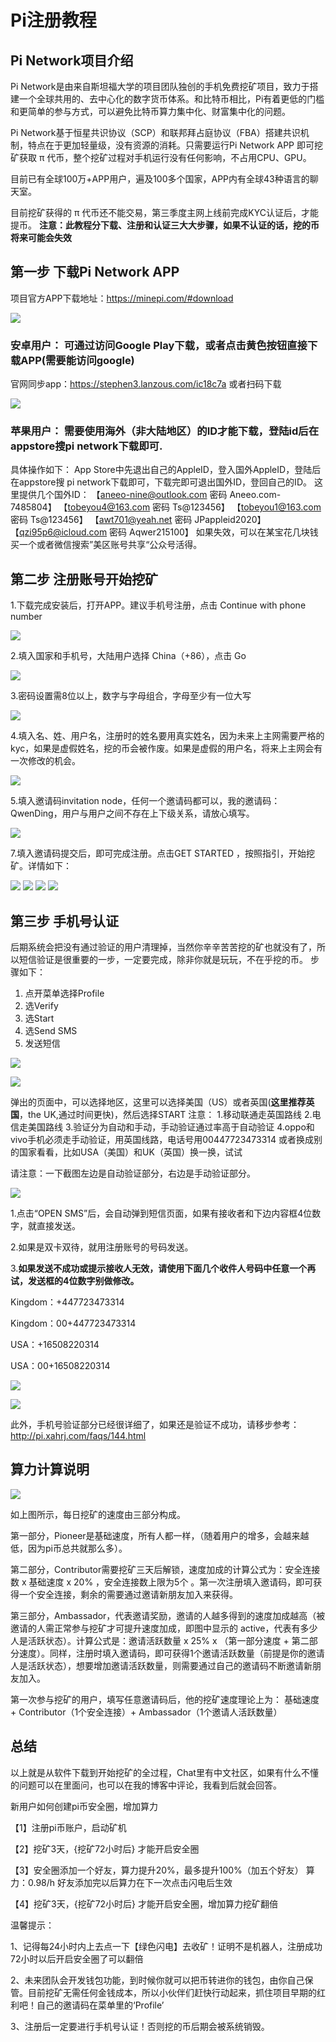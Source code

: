 # Pi注册教程
## Pi Network项目介绍
Pi Network是由来自斯坦福大学的项目团队独创的手机免费挖矿项目，致力于搭建一个全球共用的、去中心化的数字货币体系。和比特币相比，Pi有着更低的门槛和更简单的参与方式，可以避免比特币算力集中化、财富集中化的问题。

Pi Network基于恒星共识协议（SCP）和联邦拜占庭协议（FBA）搭建共识机制，特点在于更加轻量级，没有资源的消耗。只需要运行Pi Network APP 即可挖矿获取 π 代币，整个挖矿过程对手机运行没有任何影响，不占用CPU、GPU。

目前已有全球100万+APP用户，遍及100多个国家，APP内有全球43种语言的聊天室。

目前挖矿获得的 π 代币还不能交易，第三季度主网上线前完成KYC认证后，才能提币。
**注意：此教程分下载、注册和认证三大大步骤，如果不认证的话，挖的币将来可能会失效**

## 第一步 下载Pi Network APP

项目官方APP下载地址：https://minepi.com/#download

![](https://i.imgur.com/0C385Tl.png)

### **安卓用户：** 可通过访问Google Play下载，或者点击黄色按钮直接下载APP(需要能访问google)
官网同步app：https://stephen3.lanzous.com/ic18c7a 
或者扫码下载  

![](https://i.imgur.com/AKoETei.png)

### **苹果用户：** 需要使用海外（非大陆地区）的ID才能下载，登陆id后在appstore搜pi network下载即可.
具体操作如下：
App Store中先退出自己的AppleID，登入国外AppleID，登陆后在appstore搜 pi network下载即可，下载完即可退出国外ID，登回自己的ID。
这里提供几个国外ID：
【aneeo-nine@outlook.com 密码  Aneeo.com-7485804】
【tobeyou4@163.com    密码 Ts@123456】
【tobeyou1@163.com    密码 Ts@123456】
【awt701@yeah.net     密码 JPappleid2020】
【qzi95p6@icloud.com  密码 Aqwer215100】
如果失效，可以在某宝花几块钱买一个或者微信搜索”美区账号共享“公众号活得。

## 第二步 注册账号开始挖矿
1.下载完成安装后，打开APP。建议手机号注册，点击 Continue with phone number

![](https://i.imgur.com/p6MQreO.png)

2.填入国家和手机号，大陆用户选择 China（+86），点击 Go

![](https://i.imgur.com/Kr1lD69.png)

3.密码设置需8位以上，数字与字母组合，字母至少有一位大写

![](https://i.imgur.com/gDpUQ5S.png)

4.填入名、姓、用户名，注册时的姓名要用真实姓名，因为未来上主网需要严格的kyc，如果是虚假姓名，挖的币会被作废。如果是虚假的用户名，将来上主网会有一次修改的机会。

![](https://i.imgur.com/dBN71YM.png)

5.填入邀请码invitation node，任何一个邀请码都可以，我的邀请码：QwenDing，用户与用户之间不存在上下级关系，请放心填写。

![](https://i.imgur.com/B1GIO8r.png)

7.填入邀请码提交后，即可完成注册。点击GET STARTED ，按照指引，开始挖矿。详情如下：

![](https://i.imgur.com/Jm1OEdR.png)
![](https://i.imgur.com/x2bfxaL.png)
![](https://i.imgur.com/kWB8XlB.png)
![](https://i.imgur.com/R5Xt7fM.png)

## 第三步 手机号认证

后期系统会把没有通过验证的用户清理掉，当然你辛辛苦苦挖的矿也就没有了，所以短信验证是很重要的一步，一定要完成，除非你就是玩玩，不在乎挖的币。
步骤如下：
01. 点开菜单选择Profile
02. 选Verify
03. 选Start
04. 选Send SMS
05. 发送短信

![](https://i.imgur.com/vKqbcMv.png)

![](https://i.imgur.com/vBWWEEm.png)

弹出的页面中，可以选择地区，这里可以选择美国（US）或者英国(**这里推荐英国**，the UK,通过时间更快)，然后选择START
注意：
1.移动联通走英国路线
2.电信走美国路线
3.验证分为自动和手动，手动验证通过率高于自动验证
4.oppo和vivo手机必须走手动验证，用英国线路，电话号用00447723473314
或者换成别的国家看看，比如USA（美国）和UK（英国）换一换，试试

请注意：一下截图左边是自动验证部分，右边是手动验证部分。

![](https://i.imgur.com/1Gj1Q5U.png)

1.点击“OPEN SMS”后，会自动弹到短信页面，如果有接收者和下边内容框4位数字，就直接发送。

2.如果是双卡双待，就用注册账号的号码发送。

3.**如果发送不成功或提示接收人无效，请使用下面几个收件人号码中任意一个再试，发送框的4位数字别做修改。**

Kingdom：+447723473314

Kingdom：00+447723473314

USA：+16508220314

USA：00+16508220314

![](https://i.imgur.com/Xg95ege.png)

![](https://i.imgur.com/ItiZfTB.png)

此外，手机号验证部分已经很详细了，如果还是验证不成功，请移步参考： http://pi.xahrj.com/faqs/144.html

## 算力计算说明

![](https://i.imgur.com/kvtmcIa.png)

如上图所示，每日挖矿的速度由三部分构成。

第一部分，Pioneer是基础速度，所有人都一样，（随着用户的增多，会越来越低，因为pi币总共就那么多）。

第二部分，Contributor需要挖矿三天后解锁，速度加成的计算公式为：安全连接数 x 基础速度 x 20% ，安全连接数上限为5个 。第一次注册填入邀请码，即可获得一个安全连接，剩余的需要通过邀请新朋友加入来获得。

第三部分，Ambassador，代表邀请奖励，邀请的人越多得到的速度加成越高（被邀请的人需正常参与挖矿才可提升速度加成，即图中显示的 active，代表有多少人是活跃状态）。计算公式是：邀请活跃数量 x 25% x （第一部分速度 + 第二部分速度）。同样，注册时填入邀请码，即可获得1个邀请活跃数量（前提是你的邀请人是活跃状态），想要增加邀请活跃数量，则需要通过自己的邀请码不断邀请新朋友加入。

第一次参与挖矿的用户，填写任意邀请码后，他的挖矿速度理论上为：
基础速度 + Contributor（1个安全连接）+ Ambassador（1个邀请人活跃数量）

## 总结

以上就是从软件下载到开始挖矿的全过程，Chat里有中文社区，如果有什么不懂的问题可以在里面问，也可以在我的博客中评论，我看到后就会回答。

新用户如何创建pi币安全圈，增加算力

【1】注册pi币账户，启动矿机

【2】挖矿3天，{挖矿72小时后} 才能开启安全圈

【3】安全圈添加一个好友，算力提升20%，最多提升100%（加五个好友） 算力：0.98/h 好友添加完以后算力在下一次点击闪电后生效

【4】挖矿3天，{挖矿72小时后} 才能开启安全圈，增加算力挖矿翻倍

温馨提示：

1、记得每24小时内上去点一下【绿色闪电】去收矿！证明不是机器人，注册成功72小时以后开启安全圈了可以翻倍

2、未来团队会开发钱包功能，到时候你就可以把币转进你的钱包，由你自己保管。目前挖矿无需任何金钱成本，所以小伙伴们赶快行动起来，抓住项目早期的红利吧！自己的邀请码在菜单里的‘Profile’

3、注册后一定要进行手机号认证！否则挖的币后期会被系统销毁。
